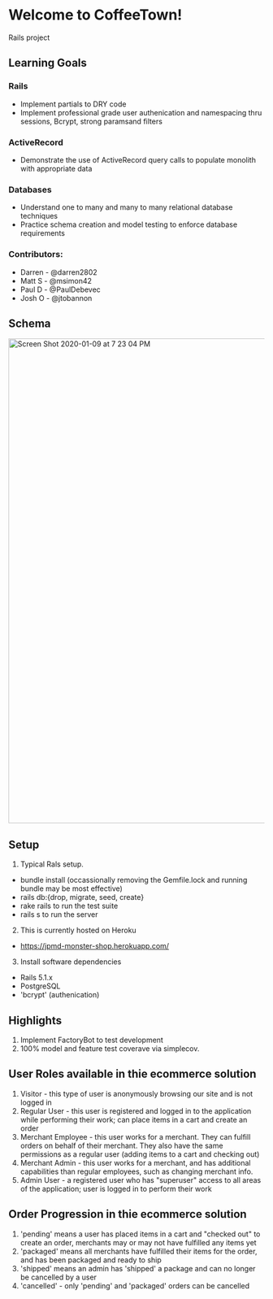 

# Welcome to CoffeeTown!   
Rails project 

## Learning Goals

### Rails
* Implement partials to DRY code
* Implement professional grade user authenication and namespacing thru sessions, Bcrypt, strong paramsand filters

### ActiveRecord 
* Demonstrate the use of ActiveRecord query calls to populate monolith with appropriate data 

### Databases 
* Understand one to many and many to many relational database techniques 
* Practice schema creation and model testing to enforce database requirements

### Contributors:
* Darren - @darren2802  
* Matt S - @msimon42
* Paul D - @PaulDebevec
* Josh O - @jtobannon

## Schema 
<img width="954" alt="Screen Shot 2020-01-09 at 7 23 04 PM" src="https://user-images.githubusercontent.com/16090626/72127857-23c75680-332e-11ea-9530-73dfa3fae2b4.png">

## Setup

1. Typical Rals setup.  
  * bundle install (occassionally removing the Gemfile.lock and running bundle may be most effective)
  * rails db:{drop, migrate, seed, create}
  * rake rails to run the test suite
  * rails s to run the server

2. This is currently hosted on Heroku
  * https://jpmd-monster-shop.herokuapp.com/

3. Install software dependencies
- Rails 5.1.x
- PostgreSQL
- 'bcrypt' (authenication)

## Highlights

1. Implement FactoryBot to test development
2. 100% model and feature test coverave via simplecov.

## User Roles available in thie ecommerce solution

1. Visitor - this type of user is anonymously browsing our site and is not logged in
1. Regular User - this user is registered and logged in to the application while performing their work; can place items in a cart and create an order
1. Merchant Employee - this user works for a merchant. They can fulfill orders on behalf of their merchant. They also have the same permissions as a regular user (adding items to a cart and checking out)
3. Merchant Admin - this user works for a merchant, and has additional capabilities than regular employees, such as changing merchant info.
3. Admin User - a registered user who has "superuser" access to all areas of the application; user is logged in to perform their work

## Order Progression in thie ecommerce solution

1. 'pending' means a user has placed items in a cart and "checked out" to create an order, merchants may or may not have fulfilled any items yet
2. 'packaged' means all merchants have fulfilled their items for the order, and has been packaged and ready to ship
3. 'shipped' means an admin has 'shipped' a package and can no longer be cancelled by a user
4. 'cancelled' - only 'pending' and 'packaged' orders can be cancelled
